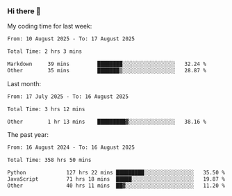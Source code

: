 ### Hi there 👋

My coding time for last week:

<!--START_SECTION:week-->

```txt
From: 10 August 2025 - To: 17 August 2025

Total Time: 2 hrs 3 mins

Markdown     39 mins         ████████░░░░░░░░░░░░░░░░░   32.24 %
Other        35 mins         ███████▒░░░░░░░░░░░░░░░░░   28.87 %
```

<!--END_SECTION:week-->

Last month:

<!--START_SECTION:month-->

```txt
From: 17 July 2025 - To: 16 August 2025

Total Time: 3 hrs 12 mins

Other        1 hr 13 mins    █████████▓░░░░░░░░░░░░░░░   38.16 %
```

<!--END_SECTION:month-->

The past year:

<!--START_SECTION:year-->

```txt
From: 16 August 2024 - To: 16 August 2025

Total Time: 358 hrs 50 mins

Python             127 hrs 22 mins █████████░░░░░░░░░░░░░░░░   35.50 %
JavaScript         71 hrs 18 mins  █████░░░░░░░░░░░░░░░░░░░░   19.87 %
Other              40 hrs 11 mins  ██▓░░░░░░░░░░░░░░░░░░░░░░   11.20 %
```

<!--END_SECTION:year-->
